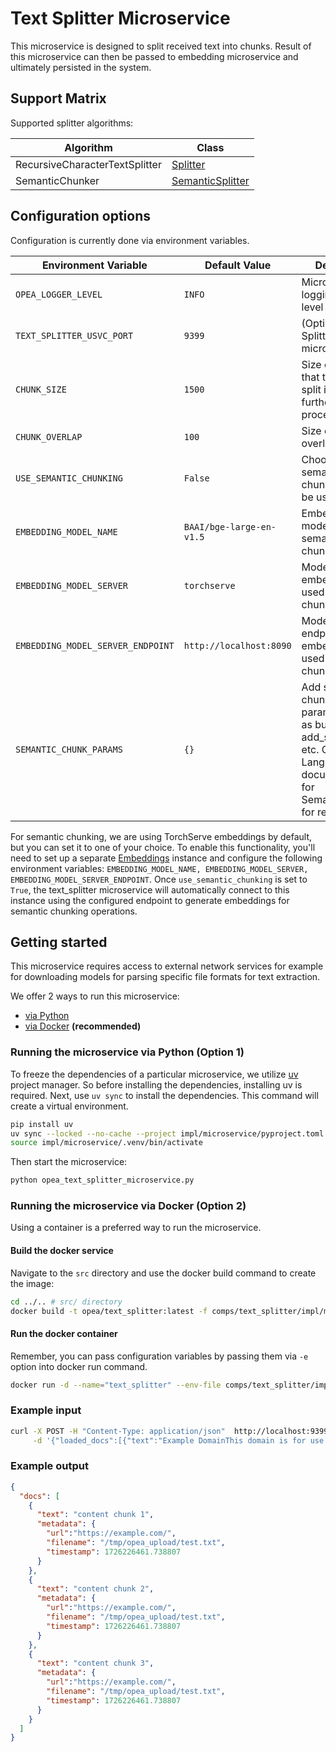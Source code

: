 # Text Splitter Microservice

This microservice is designed to split received text into chunks. Result of this microservice can then be passed to embedding microservice and ultimately persisted in the system.

## Support Matrix

Supported splitter algorithms:

| Algorithm | Class                                                                 |
|----------------|------------------------------------------------------------------|
| RecursiveCharacterTextSplitter   | [Splitter](./utils/splitter.py)                |
| SemanticChunker                  | [SemanticSplitter](./utils/splitter.py)        |


## Configuration options

Configuration is currently done via environment variables.

| Environment Variable             | Default Value             | Description                                                                                      |
|----------------------------------|---------------------------|--------------------------------------------------------------------------------------------------|
| `OPEA_LOGGER_LEVEL`              | `INFO`                    | Microservice logging output level                                                                |
| `TEXT_SPLITTER_USVC_PORT`             | `9399`                    | (Optional) Text Splitter microservice port                                                            |
| `CHUNK_SIZE`                     | `1500`                    | Size of chunks that the data is split into for further processing                                |
| `CHUNK_OVERLAP`                  | `100`                     | Size of chunks overlapping                                                                       |
| `USE_SEMANTIC_CHUNKING`          | `False`                   | Choose if semantic chunking should be used                                                       |
| `EMBEDDING_MODEL_NAME`           | `BAAI/bge-large-en-v1.5`  | Embedding model name for semantic chunking                                                       |
| `EMBEDDING_MODEL_SERVER`         | `torchserve`              | Model server for embeddings used in semantic chunking                                            |
| `EMBEDDING_MODEL_SERVER_ENDPOINT`| `http://localhost:8090`   | Model server endpoint for embeddings used in semantic chunking                                   |
| `SEMANTIC_CHUNK_PARAMS`          | `{}`                      | Add semantic chunking parameters such as buffer_size, add_start_index, etc. Check Langchain documentation for SemanticChunker for reference. |

For semantic chunking, we are using TorchServe embeddings by default, but you can set it to one of your choice. To enable this functionality, you'll need to set up a separate [Embeddings](https://github.com/intel-innersource/applications.ai.enterprise-rag.enterprise-ai-solution/tree/main/src/comps/embeddings/impl/model-server) instance and configure the following environment variables: `EMBEDDING_MODEL_NAME, EMBEDDING_MODEL_SERVER, EMBEDDING_MODEL_SERVER_ENDPOINT`. Once `use_semantic_chunking` is set to `True`, the text_splitter microservice will automatically connect to this instance using the configured endpoint to generate embeddings for semantic chunking operations.

## Getting started

This microservice requires access to external network services for example for downloading models for parsing specific file formats for text extraction.

We offer 2 ways to run this microservice:
  - [via Python](#running-the-microservice-via-python-option-1)
  - [via Docker](#running-the-microservice-via-docker-option-2) **(recommended)**


### Running the microservice via Python (Option 1)

To freeze the dependencies of a particular microservice, we utilize [uv](https://github.com/astral-sh/uv) project manager. So before installing the dependencies, installing uv is required.
Next, use `uv sync` to install the dependencies. This command will create a virtual environment.

```bash
pip install uv
uv sync --locked --no-cache --project impl/microservice/pyproject.toml
source impl/microservice/.venv/bin/activate
```

Then start the microservice:

```bash
python opea_text_splitter_microservice.py
```

### Running the microservice via Docker (Option 2)

Using a container is a preferred way to run the microservice.

#### Build the docker service

Navigate to the `src` directory and use the docker build command to create the image:

```bash
cd ../.. # src/ directory
docker build -t opea/text_splitter:latest -f comps/text_splitter/impl/microservice/Dockerfile .
```

#### Run the docker container

Remember, you can pass configuration variables by passing them via `-e` option into docker run command.

```bash
docker run -d --name="text_splitter" --env-file comps/text_splitter/impl/microservice/.env -p 9399:9399 opea/text_splitter:latest
```

### Example input

```bash
curl -X POST -H "Content-Type: application/json"  http://localhost:9399/v1/text_splitter  \
     -d '{"loaded_docs":[{"text":"Example DomainThis domain is for use in illustrative examples in documents. You may use this domain in literature without prior coordination or asking for permission.More information...","metadata":{"url":"https://example.com/","filename":"index.html","timestamp":1748520579.4694135}}]}'
```

### Example output

```json
{
  "docs": [
    {
      "text": "content chunk 1",
      "metadata": {
        "url":"https://example.com/",
        "filename": "/tmp/opea_upload/test.txt",
        "timestamp": 1726226461.738807
      }
    },
    {
      "text": "content chunk 2",
      "metadata": {
        "url":"https://example.com/",
        "filename": "/tmp/opea_upload/test.txt",
        "timestamp": 1726226461.738807
      }
    },
    {
      "text": "content chunk 3",
      "metadata": {
        "url":"https://example.com/",
        "filename": "/tmp/opea_upload/test.txt",
        "timestamp": 1726226461.738807
      }
    }
  ]
}
```
